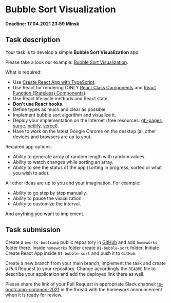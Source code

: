 # Bubble Sort Visualization

**Deadline: 17.04.2021 23:59 Minsk**

## Task description

Your task is to develop a simple **Bubble Sort Visualization** app.

Please take a look our example: [Bubble Sort Visualization](https://evo-ts-bubble-sort.surge.sh/).

What is required:

- Use [Create React App with TypeScript](https://create-react-app.dev/docs/adding-typescript/).
- Use React for rendering (ONLY [React Class Components](https://reactjs.org/docs/react-component.html)
  and [React Function (Stateless) Components](https://reactjs.org/docs/components-and-props.html)).
- Use React lifecycle methods and React state.
- **Don't use React hooks.**
- Define types as much and clear as possible.
- Implement bubble sort algorithm and visualize it.
- Deploy your implementation on the Internet (free resources:
  [gh-pages](https://pages.github.com/), [surge](http://surge.sh),
  [netlify](http://netlify.com), [vercel](https://vercel.com)).
- Have to work on the latest Google Chrome on the desktop (all other devices and
  browsers are up to you).

Required app options:

- Ability to generate array of random length with random values.
- Ability to watch changes while sorting an array.
- Ability to see the status of the app (sorting in progress, sorted or what you wish to add).

All other ideas are up to you and your imagination. For example:

- Ability to go step by step manually.
- Ability to pause the visualization.
- Ability to customize the interval.

And anything you want to implement.

## Task submission

Create a `evo-ts-bootcamp` public repository in [GitHub](https://github.com/)
and add `homeworks` folder there. Inside `homeworks` folder create `01-bubble-sort`
folder. Initiate Create React App inside `01-bubble-sort` and push it to `GitHub`.

Create a new branch from your main branch, implement the task and create a
Pull Request to your repository. Change accordingly the `README` file to describe
your application and add the deployed link there as well.

Please share the link of your Pull Request in appropriate Slack channel:
[ts-bootcamp-common-2021](https://evolutiongaming.slack.com/archives/C01TBBGC18U)
in the thread with the homework announcement when it is ready for review.
